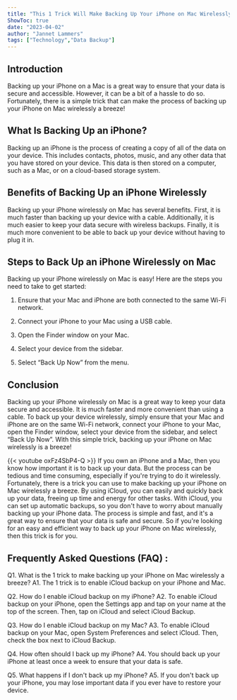 ```yaml
---
title: "This 1 Trick Will Make Backing Up Your iPhone on Mac Wirelessly a Breeze!"
ShowToc: true 
date: "2023-04-02"
author: "Jannet Lammers" 
tags: ["Technology","Data Backup"]
---
```

## Introduction

Backing up your iPhone on a Mac is a great way to ensure that your data is secure and accessible. However, it can be a bit of a hassle to do so. Fortunately, there is a simple trick that can make the process of backing up your iPhone on Mac wirelessly a breeze!

## What Is Backing Up an iPhone?

Backing up an iPhone is the process of creating a copy of all of the data on your device. This includes contacts, photos, music, and any other data that you have stored on your device. This data is then stored on a computer, such as a Mac, or on a cloud-based storage system. 

## Benefits of Backing Up an iPhone Wirelessly

Backing up your iPhone wirelessly on Mac has several benefits. First, it is much faster than backing up your device with a cable. Additionally, it is much easier to keep your data secure with wireless backups. Finally, it is much more convenient to be able to back up your device without having to plug it in.

## Steps to Back Up an iPhone Wirelessly on Mac

Backing up your iPhone wirelessly on Mac is easy! Here are the steps you need to take to get started:

1. Ensure that your Mac and iPhone are both connected to the same Wi-Fi network.

2. Connect your iPhone to your Mac using a USB cable.

3. Open the Finder window on your Mac.

4. Select your device from the sidebar.

5. Select “Back Up Now” from the menu.

## Conclusion

Backing up your iPhone wirelessly on Mac is a great way to keep your data secure and accessible. It is much faster and more convenient than using a cable. To back up your device wirelessly, simply ensure that your Mac and iPhone are on the same Wi-Fi network, connect your iPhone to your Mac, open the Finder window, select your device from the sidebar, and select “Back Up Now”. With this simple trick, backing up your iPhone on Mac wirelessly is a breeze!

{{< youtube oxFz4SbP4-Q >}} 
If you own an iPhone and a Mac, then you know how important it is to back up your data. But the process can be tedious and time consuming, especially if you're trying to do it wirelessly. Fortunately, there is a trick you can use to make backing up your iPhone on Mac wirelessly a breeze. By using iCloud, you can easily and quickly back up your data, freeing up time and energy for other tasks. With iCloud, you can set up automatic backups, so you don't have to worry about manually backing up your iPhone data. The process is simple and fast, and it's a great way to ensure that your data is safe and secure. So if you're looking for an easy and efficient way to back up your iPhone on Mac wirelessly, then this trick is for you.

## Frequently Asked Questions (FAQ) :
Q1. What is the 1 trick to make backing up your iPhone on Mac wirelessly a breeze?
A1. The 1 trick is to enable iCloud backup on your iPhone and Mac.

Q2. How do I enable iCloud backup on my iPhone?
A2. To enable iCloud backup on your iPhone, open the Settings app and tap on your name at the top of the screen. Then, tap on iCloud and select iCloud Backup.

Q3. How do I enable iCloud backup on my Mac?
A3. To enable iCloud backup on your Mac, open System Preferences and select iCloud. Then, check the box next to iCloud Backup.

Q4. How often should I back up my iPhone?
A4. You should back up your iPhone at least once a week to ensure that your data is safe.

Q5. What happens if I don't back up my iPhone?
A5. If you don't back up your iPhone, you may lose important data if you ever have to restore your device.


